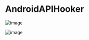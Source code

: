 # AndroidAPIHooker
![image](https://github.com/guanchao/AndroidAPIHooker/raw/master/test_pic/activity_show.png)


![image](https://github.com/guanchao/AndroidAPIHooker/raw/master/test_pic/logcat.png)